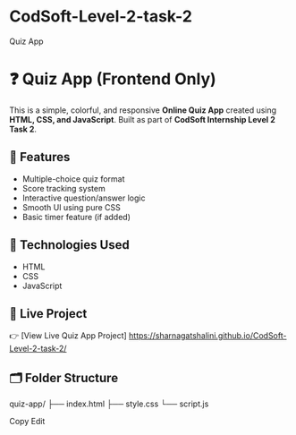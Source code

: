 # CodSoft-Level-2-task-2
Quiz App
# ❓ Quiz App (Frontend Only)

This is a simple, colorful, and responsive **Online Quiz App** created using **HTML, CSS, and JavaScript**. Built as part of **CodSoft Internship Level 2 Task 2**.

## 🎯 Features

- Multiple-choice quiz format
- Score tracking system
- Interactive question/answer logic
- Smooth UI using pure CSS
- Basic timer feature (if added)

## 🔧 Technologies Used

- HTML
- CSS
- JavaScript

## 🔗 Live Project

👉 [View Live Quiz App Project] https://sharnagatshalini.github.io/CodSoft-Level-2-task-2/
## 🗂️ Folder Structure

quiz-app/
├── index.html
├── style.css
└── script.js


Copy
Edit
